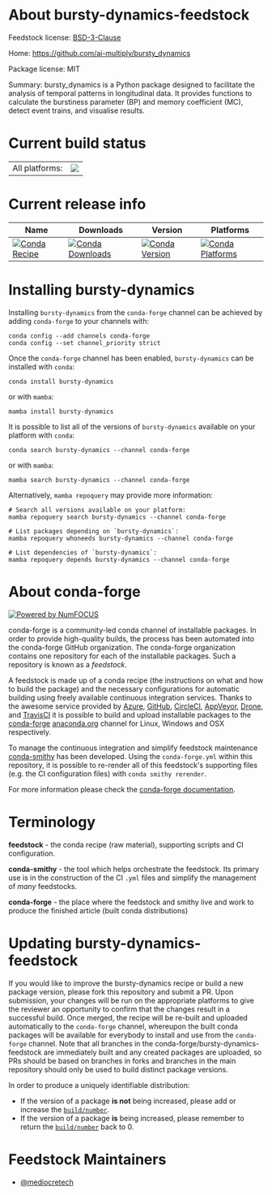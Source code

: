 About bursty-dynamics-feedstock
===============================

Feedstock license: [BSD-3-Clause](https://github.com/conda-forge/bursty-dynamics-feedstock/blob/main/LICENSE.txt)

Home: https://github.com/ai-multiply/bursty_dynamics

Package license: MIT

Summary: bursty_dynamics is a Python package designed to facilitate the analysis of temporal patterns in longitudinal data. It provides functions to calculate the burstiness parameter (BP) and memory coefficient (MC), detect event trains, and visualise results.

Current build status
====================


<table><tr><td>All platforms:</td>
    <td>
      <a href="https://dev.azure.com/conda-forge/feedstock-builds/_build/latest?definitionId=24202&branchName=main">
        <img src="https://dev.azure.com/conda-forge/feedstock-builds/_apis/build/status/bursty-dynamics-feedstock?branchName=main">
      </a>
    </td>
  </tr>
</table>

Current release info
====================

| Name | Downloads | Version | Platforms |
| --- | --- | --- | --- |
| [![Conda Recipe](https://img.shields.io/badge/recipe-bursty--dynamics-green.svg)](https://anaconda.org/conda-forge/bursty-dynamics) | [![Conda Downloads](https://img.shields.io/conda/dn/conda-forge/bursty-dynamics.svg)](https://anaconda.org/conda-forge/bursty-dynamics) | [![Conda Version](https://img.shields.io/conda/vn/conda-forge/bursty-dynamics.svg)](https://anaconda.org/conda-forge/bursty-dynamics) | [![Conda Platforms](https://img.shields.io/conda/pn/conda-forge/bursty-dynamics.svg)](https://anaconda.org/conda-forge/bursty-dynamics) |

Installing bursty-dynamics
==========================

Installing `bursty-dynamics` from the `conda-forge` channel can be achieved by adding `conda-forge` to your channels with:

```
conda config --add channels conda-forge
conda config --set channel_priority strict
```

Once the `conda-forge` channel has been enabled, `bursty-dynamics` can be installed with `conda`:

```
conda install bursty-dynamics
```

or with `mamba`:

```
mamba install bursty-dynamics
```

It is possible to list all of the versions of `bursty-dynamics` available on your platform with `conda`:

```
conda search bursty-dynamics --channel conda-forge
```

or with `mamba`:

```
mamba search bursty-dynamics --channel conda-forge
```

Alternatively, `mamba repoquery` may provide more information:

```
# Search all versions available on your platform:
mamba repoquery search bursty-dynamics --channel conda-forge

# List packages depending on `bursty-dynamics`:
mamba repoquery whoneeds bursty-dynamics --channel conda-forge

# List dependencies of `bursty-dynamics`:
mamba repoquery depends bursty-dynamics --channel conda-forge
```


About conda-forge
=================

[![Powered by
NumFOCUS](https://img.shields.io/badge/powered%20by-NumFOCUS-orange.svg?style=flat&colorA=E1523D&colorB=007D8A)](https://numfocus.org)

conda-forge is a community-led conda channel of installable packages.
In order to provide high-quality builds, the process has been automated into the
conda-forge GitHub organization. The conda-forge organization contains one repository
for each of the installable packages. Such a repository is known as a *feedstock*.

A feedstock is made up of a conda recipe (the instructions on what and how to build
the package) and the necessary configurations for automatic building using freely
available continuous integration services. Thanks to the awesome service provided by
[Azure](https://azure.microsoft.com/en-us/services/devops/), [GitHub](https://github.com/),
[CircleCI](https://circleci.com/), [AppVeyor](https://www.appveyor.com/),
[Drone](https://cloud.drone.io/welcome), and [TravisCI](https://travis-ci.com/)
it is possible to build and upload installable packages to the
[conda-forge](https://anaconda.org/conda-forge) [anaconda.org](https://anaconda.org/)
channel for Linux, Windows and OSX respectively.

To manage the continuous integration and simplify feedstock maintenance
[conda-smithy](https://github.com/conda-forge/conda-smithy) has been developed.
Using the ``conda-forge.yml`` within this repository, it is possible to re-render all of
this feedstock's supporting files (e.g. the CI configuration files) with ``conda smithy rerender``.

For more information please check the [conda-forge documentation](https://conda-forge.org/docs/).

Terminology
===========

**feedstock** - the conda recipe (raw material), supporting scripts and CI configuration.

**conda-smithy** - the tool which helps orchestrate the feedstock.
                   Its primary use is in the construction of the CI ``.yml`` files
                   and simplify the management of *many* feedstocks.

**conda-forge** - the place where the feedstock and smithy live and work to
                  produce the finished article (built conda distributions)


Updating bursty-dynamics-feedstock
==================================

If you would like to improve the bursty-dynamics recipe or build a new
package version, please fork this repository and submit a PR. Upon submission,
your changes will be run on the appropriate platforms to give the reviewer an
opportunity to confirm that the changes result in a successful build. Once
merged, the recipe will be re-built and uploaded automatically to the
`conda-forge` channel, whereupon the built conda packages will be available for
everybody to install and use from the `conda-forge` channel.
Note that all branches in the conda-forge/bursty-dynamics-feedstock are
immediately built and any created packages are uploaded, so PRs should be based
on branches in forks and branches in the main repository should only be used to
build distinct package versions.

In order to produce a uniquely identifiable distribution:
 * If the version of a package **is not** being increased, please add or increase
   the [``build/number``](https://docs.conda.io/projects/conda-build/en/latest/resources/define-metadata.html#build-number-and-string).
 * If the version of a package **is** being increased, please remember to return
   the [``build/number``](https://docs.conda.io/projects/conda-build/en/latest/resources/define-metadata.html#build-number-and-string)
   back to 0.

Feedstock Maintainers
=====================

* [@mediocretech](https://github.com/mediocretech/)

